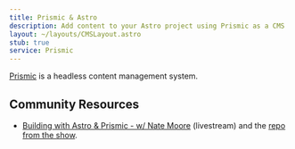 ```yaml
---
title: Prismic & Astro
description: Add content to your Astro project using Prismic as a CMS
layout: ~/layouts/CMSLayout.astro
stub: true
service: Prismic
---
```


[Prismic](https://prismic.io/) is a headless content management system.

## Community Resources

- [Building with Astro & Prismic - w/ Nate Moore](https://www.youtube.com/watch?v=qFUfuDSLdxM) (livestream) and the [repo from the show](https://github.com/natemoo-re/miles-of-code).
